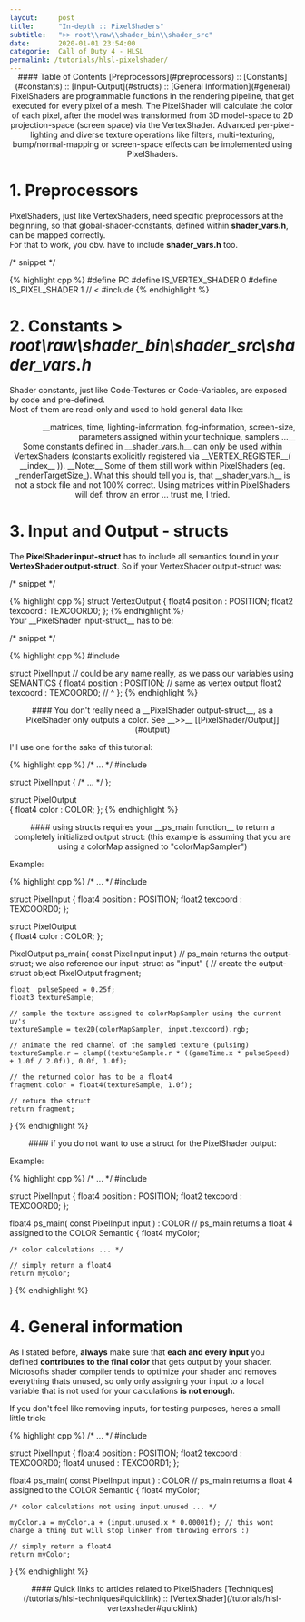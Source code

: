 ```yaml
---
layout:     post
title:      "In-depth :: PixelShaders"
subtitle:   ">> root\\raw\\shader_bin\\shader_src"
date:       2020-01-01 23:54:00
categorie:  Call of Duty 4 - HLSL
permalink: /tutorials/hlsl-pixelshader/
---
```


<!-- overwrite header bg if defined -->
<script> var header_bg = "/assets/img/compileTools/header.jpg"; </script>
<!-- tag for quick links so we do not show the nav -->
<a name="quicklink"></a>

<div align="center" style="margin-top: -1rem" markdown="1">
#### Table of Contents
[Preprocessors](#preprocessors) :: [Constants](#constants) :: [Input-Output](#structs) :: [General Information](#general)
<div class="padding-2l"></div></div> 

<div align="center" markdown="1">
PixelShaders are programmable functions in the rendering pipeline, that get executed for every pixel of a mesh.  
The PixelShader will calculate the color of each pixel, after the model was transformed from 3D model-space to 2D projection-space (screen space) via the VertexShader.
Advanced per-pixel-lighting and diverse texture operations like filters, multi-texturing, bump/normal-mapping or screen-space effects can be implemented using PixelShaders.

<!-- tag for quick links -->
<a name="preprocessors"></a>
<div class="padding-1l"></div>
<div class="seperator-75p"></div>
<div class="padding-1l"></div></div>


# 1. Preprocessors

PixelShaders, just like VertexShaders, need specific preprocessors at the beginning, so that global-shader-constants, defined within __shader_vars.h__, can be mapped correctly.  
For that to work, you obv. have to include __shader_vars.h__ too.

<div class="padding-1l" style="margin-bottom: 0.5rem"></div>
<div class="highlight-header"><p>/* snippet */</p></div>
{% highlight cpp %}
#define PC
#define IS_VERTEX_SHADER    0
#define IS_PIXEL_SHADER     1 // <
#include <shader_vars.h>
{% endhighlight %}


<!-- tag for quicklinks -->
<a name="constants"></a>
<div class="padding-1l"></div>
<div align="center"><div class="seperator-75p"></div></div>
<div class="padding-1l"></div>


# 2. Constants > _root\raw\shader_bin\shader_src\shader_vars.h_

Shader constants, just like Code-Textures or Code-Variables, are exposed by code and pre-defined.  
Most of them are read-only and used to hold general data like:   

<div align="right" markdown="1">
__matrices, time, lighting-information, fog-information, screen-size, parameters assigned within your technique, samplers ...__ 
</div>

<div align="center" markdown="1">
Some constants defined in __shader_vars.h__ can only be used within VertexShaders (constants explicitly registered via __VERTEX_REGISTER__( __index__ )).  
__Note:__ Some of them still work within PixelShaders (eg. _renderTargetSize_). What this should tell you is, that __shader_vars.h__ is not  
a stock file and not 100% correct. Using matrices within PixelShaders will def. throw an error ... trust me, I tried.
</div>


<!-- tag for quicklinks -->
<a name="structs"></a>
<div class="padding-1l"></div>
<div align="center"><div class="seperator-75p"></div></div>
<div class="padding-1l"></div>



# 3. Input and Output - structs

The __PixelShader input-struct__ has to include all semantics found in your __VertexShader output-struct__.
So if your VertexShader output-struct was:

<div class="padding-1l" style="margin-bottom: 0.5rem"></div>
<div class="highlight-header"><p>/* snippet */</p></div>
{% highlight cpp %}
struct VertexOutput
{
    float4 position : POSITION;
    float2 texcoord : TEXCOORD0;
};
{% endhighlight %}

<div class="padding-1l"></div>
Your __PixelShader input-struct__ has to be:

<div class="padding-1l" style="margin-bottom: 0.5rem"></div>
<div class="highlight-header"><p>/* snippet */</p></div>
{% highlight cpp %}
#include <shader_vars.h>

struct PixelInput   // could be any name really, as we pass our variables using SEMANTICS
{
    float4 position : POSITION;  // same as vertex output
    float2 texcoord : TEXCOORD0; // ^
};
{% endhighlight %}

<div align="center" markdown="1">
<div class="seperator-50p"></div>
<div class="padding-2l"></div>
#### You don't really need a __PixelShader output-struct__, as a PixelShader only outputs a color. See __>>__ [[PixelShader/Output]](#output)  
</div>

<div class="padding-1l" style="margin-bottom: 0.5rem"></div>
<div class="highlight-header"><p>I'll use one for the sake of this tutorial:</p></div>
{% highlight cpp %}
/* ... */
#include <shader_vars.h>

struct PixelInput 
{
    /* ... */
};

struct PixelOutput  
{
    float4 color    : COLOR;
};
{% endhighlight %}



<div align="center" markdown="1">
<div class="seperator-50p"></div>
<div class="padding-2l"></div>
#### using structs requires your __ps_main function__ to return a completely initialized output struct:  
(this example is assuming that you are using a colorMap assigned to "colorMapSampler")
</div>

<div class="padding-1l" style="margin-bottom: 0.5rem"></div>
<div class="highlight-header"><p>Example:</p></div>
{% highlight cpp %}
/* ... */
#include <shader_vars.h>

struct PixelInput
{
    float4 position : POSITION;
    float2 texcoord : TEXCOORD0;
};

struct PixelOutput   
{
    float4 color    : COLOR;
};

PixelOutput ps_main( const PixelInput input )  // ps_main returns the output-struct; we also reference our input-struct as "input"
{
    // create the output-struct object
    PixelOutput fragment;  

    float  pulseSpeed = 0.25f;
    float3 textureSample;

    // sample the texture assigned to colorMapSampler using the current uv's
    textureSample = tex2D(colorMapSampler, input.texcoord).rgb;

    // animate the red channel of the sampled texture (pulsing)
    textureSample.r = clamp((textureSample.r * ((gameTime.x * pulseSpeed) + 1.0f / 2.0f)), 0.0f, 1.0f);

    // the returned color has to be a float4
    fragment.color = float4(textureSample, 1.0f);

    // return the struct
    return fragment;
}
{% endhighlight %}

<!-- tag for quick links so we do not show the nav -->
<a name="output"></a>

<div align="center" markdown="1">
<div class="seperator-50p"></div>
<div class="padding-2l"></div>
#### if you do not want to use a struct for the PixelShader output:
</div>

<div class="padding-1l" style="margin-bottom: 0.5rem"></div>
<div class="highlight-header"><p>Example:</p></div>
{% highlight cpp %}
/* ... */
#include <shader_vars.h>

struct PixelInput
{
    float4 position : POSITION;
    float2 texcoord : TEXCOORD0;
};

float4 ps_main( const PixelInput input ) : COLOR  // ps_main returns a float 4 assigned to the COLOR Semantic
{
    float4 myColor;

    /* color calculations ... */
    
    // simply return a float4 
    return myColor;
}
{% endhighlight %}



<!-- tag for quick links -->
<a name="general"></a>
<div class="padding-1l"></div>
<div align="center"><div class="seperator-75p"></div></div>
<div class="padding-1l"></div>



# 4. General information

As I stated before, __always__ make sure that __each and every input__ you defined __contributes to the final color__ that gets output by your shader.  
Microsofts shader compiler tends to optimize your shader and removes everything thats unused, so only only assigning your input to a local variable that is not used for your calculations __is not enough__.

<div class="padding-1l"></div>
<div class="highlight-header"><p>If you don't feel like removing inputs, for testing purposes, heres a small little trick:</p></div>
{% highlight cpp %}
/* ... */
#include <shader_vars.h>

struct PixelInput
{
    float4 position : POSITION;
    float2 texcoord : TEXCOORD0;
    float4 unused   : TEXCOORD1;
};

float4 ps_main( const PixelInput input ) : COLOR  // ps_main returns a float 4 assigned to the COLOR Semantic
{
    float4 myColor;

    /* color calculations not using input.unused ... */
    
    myColor.a = myColor.a + (input.unused.x * 0.00001f); // this wont change a thing but will stop linker from throwing errors :)

    // simply return a float4 
    return myColor;
}
{% endhighlight %}

<div class="padding-1l"></div>
<div align="center"><div class="seperator-75p"></div></div>
<div class="padding-1l"></div>

<div align="center" markdown="1">
#### Quick links to articles related to PixelShaders
[Techniques](/tutorials/hlsl-techniques#quicklink) :: [VertexShader](/tutorials/hlsl-vertexshader#quicklink)
</div> 